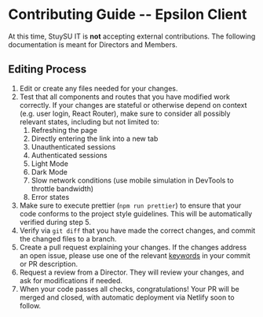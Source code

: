 # Contributing Guide -- Epsilon Client

At this time, StuySU IT is **not** accepting external contributions.
The following documentation is meant for Directors and Members.

## Editing Process

1. Edit or create any files needed for your changes.
2. Test that all components and routes that you have modified work correctly. If
   your changes are stateful or otherwise depend on context (e.g. user login,
   React Router), make sure to consider all possibly relevant states, including
   but not limited to:
    1. Refreshing the page
    2. Directly entering the link into a new tab
    3. Unauthenticated sessions
    4. Authenticated sessions
    5. Light Mode
    6. Dark Mode
    7. Slow network conditions (use mobile simulation in DevTools to throttle
       bandwidth)
    8. Error states
3. Make sure to execute prettier (`npm run prettier`) to ensure that your code
   conforms to the project style guidelines. This will be automatically verified
   during step 5.
4. Verify via `git diff` that you have made the correct changes, and commit the
   changed files to a branch.
5. Create a pull request explaining your changes. If the changes address an open
   issue, please use one of the
   relevant [keywords](https://docs.github.com/en/get-started/writing-on-github/working-with-advanced-formatting/using-keywords-in-issues-and-pull-requests)
   in your commit or PR description.
6. Request a review from a Director. They will review your changes, and ask for
   modifications if needed.
7. When your code passes all checks, congratulations! Your PR will be merged and
   closed, with automatic deployment via Netlify soon to follow.
